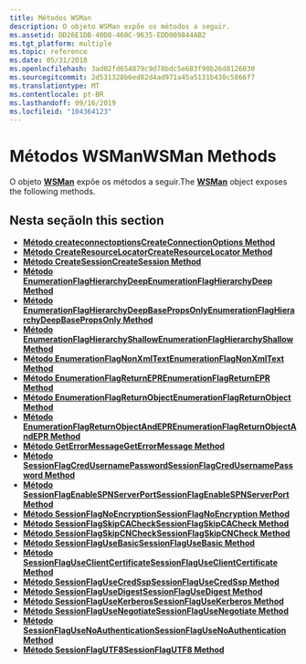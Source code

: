 ```yaml
---
title: Métodos WSMan
description: O objeto WSMan expõe os métodos a seguir.
ms.assetid: DD26E1DB-40D8-460C-9635-EDD009844AB2
ms.tgt_platform: multiple
ms.topic: reference
ms.date: 05/31/2018
ms.openlocfilehash: 3ad02fd654879c9d78bdc5e683f90b26d8126030
ms.sourcegitcommit: 2d531328b6ed82d4ad971a45a5131b430c5866f7
ms.translationtype: MT
ms.contentlocale: pt-BR
ms.lasthandoff: 09/16/2019
ms.locfileid: "104364123"
---
```

# <a name="wsman-methods"></a><span data-ttu-id="7f83b-103">Métodos WSMan</span><span class="sxs-lookup"><span data-stu-id="7f83b-103">WSMan Methods</span></span>

<span data-ttu-id="7f83b-104">O objeto [**WSMan**](wsman.md) expõe os métodos a seguir.</span><span class="sxs-lookup"><span data-stu-id="7f83b-104">The [**WSMan**](wsman.md) object exposes the following methods.</span></span>

## <a name="in-this-section"></a><span data-ttu-id="7f83b-105">Nesta seção</span><span class="sxs-lookup"><span data-stu-id="7f83b-105">In this section</span></span>

-   [<span data-ttu-id="7f83b-106">**Método createconnectoptions**</span><span class="sxs-lookup"><span data-stu-id="7f83b-106">**CreateConnectionOptions Method**</span></span>](wsman-createconnectionoptions.md)
-   [<span data-ttu-id="7f83b-107">**Método CreateResourceLocator**</span><span class="sxs-lookup"><span data-stu-id="7f83b-107">**CreateResourceLocator Method**</span></span>](wsman-createresourcelocator.md)
-   [<span data-ttu-id="7f83b-108">**Método CreateSession**</span><span class="sxs-lookup"><span data-stu-id="7f83b-108">**CreateSession Method**</span></span>](wsman-createsession.md)
-   [<span data-ttu-id="7f83b-109">**Método EnumerationFlagHierarchyDeep**</span><span class="sxs-lookup"><span data-stu-id="7f83b-109">**EnumerationFlagHierarchyDeep Method**</span></span>](wsman-enumerationflaghierarchydeep.md)
-   [<span data-ttu-id="7f83b-110">**Método EnumerationFlagHierarchyDeepBasePropsOnly**</span><span class="sxs-lookup"><span data-stu-id="7f83b-110">**EnumerationFlagHierarchyDeepBasePropsOnly Method**</span></span>](wsman-enumerationflaghierarchydeepbasepropsonly.md)
-   [<span data-ttu-id="7f83b-111">**Método EnumerationFlagHierarchyShallow**</span><span class="sxs-lookup"><span data-stu-id="7f83b-111">**EnumerationFlagHierarchyShallow Method**</span></span>](wsman-enumerationflaghierarchyshallow.md)
-   [<span data-ttu-id="7f83b-112">**Método EnumerationFlagNonXmlText**</span><span class="sxs-lookup"><span data-stu-id="7f83b-112">**EnumerationFlagNonXmlText Method**</span></span>](wsman-enumerationflagnonxmltext.md)
-   [<span data-ttu-id="7f83b-113">**Método EnumerationFlagReturnEPR**</span><span class="sxs-lookup"><span data-stu-id="7f83b-113">**EnumerationFlagReturnEPR Method**</span></span>](wsman-enumerationflagreturnepr.md)
-   [<span data-ttu-id="7f83b-114">**Método EnumerationFlagReturnObject**</span><span class="sxs-lookup"><span data-stu-id="7f83b-114">**EnumerationFlagReturnObject Method**</span></span>](wsman-enumerationflagreturnobject.md)
-   [<span data-ttu-id="7f83b-115">**Método EnumerationFlagReturnObjectAndEPR**</span><span class="sxs-lookup"><span data-stu-id="7f83b-115">**EnumerationFlagReturnObjectAndEPR Method**</span></span>](wsman-enumerationflagreturnobjectandepr.md)
-   [<span data-ttu-id="7f83b-116">**Método GetErrorMessage**</span><span class="sxs-lookup"><span data-stu-id="7f83b-116">**GetErrorMessage Method**</span></span>](wsman-geterrormessage.md)
-   [<span data-ttu-id="7f83b-117">**Método SessionFlagCredUsernamePassword**</span><span class="sxs-lookup"><span data-stu-id="7f83b-117">**SessionFlagCredUsernamePassword Method**</span></span>](wsman-sessionflagcredusernamepassword.md)
-   [<span data-ttu-id="7f83b-118">**Método SessionFlagEnableSPNServerPort**</span><span class="sxs-lookup"><span data-stu-id="7f83b-118">**SessionFlagEnableSPNServerPort Method**</span></span>](wsman-sessionflagenablespnserverport.md)
-   [<span data-ttu-id="7f83b-119">**Método SessionFlagNoEncryption**</span><span class="sxs-lookup"><span data-stu-id="7f83b-119">**SessionFlagNoEncryption Method**</span></span>](wsman-sessionflagnoencryption.md)
-   [<span data-ttu-id="7f83b-120">**Método SessionFlagSkipCACheck**</span><span class="sxs-lookup"><span data-stu-id="7f83b-120">**SessionFlagSkipCACheck Method**</span></span>](wsman-sessionflagskipcacheck.md)
-   [<span data-ttu-id="7f83b-121">**Método SessionFlagSkipCNCheck**</span><span class="sxs-lookup"><span data-stu-id="7f83b-121">**SessionFlagSkipCNCheck Method**</span></span>](wsman-sessionflagskipcncheck.md)
-   [<span data-ttu-id="7f83b-122">**Método SessionFlagUseBasic**</span><span class="sxs-lookup"><span data-stu-id="7f83b-122">**SessionFlagUseBasic Method**</span></span>](wsman-sessionflagusebasic.md)
-   [<span data-ttu-id="7f83b-123">**Método SessionFlagUseClientCertificate**</span><span class="sxs-lookup"><span data-stu-id="7f83b-123">**SessionFlagUseClientCertificate Method**</span></span>](wsman-sessionflaguseclientcert.md)
-   [<span data-ttu-id="7f83b-124">**Método SessionFlagUseCredSsp**</span><span class="sxs-lookup"><span data-stu-id="7f83b-124">**SessionFlagUseCredSsp Method**</span></span>](wsman-sessionflagusecredssp.md)
-   [<span data-ttu-id="7f83b-125">**Método SessionFlagUseDigest**</span><span class="sxs-lookup"><span data-stu-id="7f83b-125">**SessionFlagUseDigest Method**</span></span>](wsman-sessionflagusedigest.md)
-   [<span data-ttu-id="7f83b-126">**Método SessionFlagUseKerberos**</span><span class="sxs-lookup"><span data-stu-id="7f83b-126">**SessionFlagUseKerberos Method**</span></span>](wsman-sessionflagusekerberos.md)
-   [<span data-ttu-id="7f83b-127">**Método SessionFlagUseNegotiate**</span><span class="sxs-lookup"><span data-stu-id="7f83b-127">**SessionFlagUseNegotiate Method**</span></span>](wsman-sessionflagusenegotiate.md)
-   [<span data-ttu-id="7f83b-128">**Método SessionFlagUseNoAuthentication**</span><span class="sxs-lookup"><span data-stu-id="7f83b-128">**SessionFlagUseNoAuthentication Method**</span></span>](wsman-sessionflagusenoauthentication.md)
-   [<span data-ttu-id="7f83b-129">**Método SessionFlagUTF8**</span><span class="sxs-lookup"><span data-stu-id="7f83b-129">**SessionFlagUTF8 Method**</span></span>](wsman-sessionflagutf8.md)

 

 




